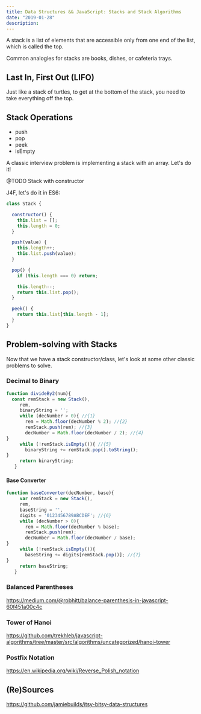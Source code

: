 ```yaml
---
title: Data Structures && JavaScript: Stacks and Stack Algorithms
date: "2019-01-28"
description:
---
```


A stack is a list of elements that are accessible only from one end of the list, which is called the top.

Common analogies for stacks are books, dishes, or cafeteria trays.

## Last In, First Out (LIFO)

Just like a stack of turtles, to get at the bottom of the stack, you need to take everything off the top.

## Stack Operations

* push
* pop
* peek
* isEmpty

A classic interview problem is implementing a stack with an array. Let's do it!

@TODO Stack with constructor

J4F, let's do it in ES6:

```js
class Stack {

  constructor() {
    this.list = [];
    this.length = 0;
  }

  push(value) {
    this.length++;
    this.list.push(value);
  }

  pop() {
    if (this.length === 0) return;

    this.length--;
    return this.list.pop();
  }

  peek() {
    return this.list[this.length - 1];
  }
}
```


## Problem-solving with Stacks

Now that we have a stack constructor/class, let's look at some other classic problems to solve.

### Decimal to Binary


```js
function divideBy2(num){
  const remStack = new Stack(),
     rem,
     binaryString = '';
     while (decNumber > 0){ //{1}
       rem = Math.floor(decNumber % 2); //{2}
       remStack.push(rem); //{3}
       decNumber = Math.floor(decNumber / 2); //{4}
}
     while (!remStack.isEmpty()){ //{5}
       binaryString += remStack.pop().toString();
}
     return binaryString;
   }
```

#### Base Converter
```js
function baseConverter(decNumber, base){
     var remStack = new Stack(),
     rem,
     baseString = '',
     digits = '0123456789ABCDEF'; //{6}
     while (decNumber > 0){
       rem = Math.floor(decNumber % base);
       remStack.push(rem);
       decNumber = Math.floor(decNumber / base);
}
     while (!remStack.isEmpty()){
       baseString += digits[remStack.pop()]; //{7}
}
     return baseString;
   }
```

### Balanced Parentheses

https://medium.com/@robhitt/balance-parenthesis-in-javascript-60f451a00c4c


### Tower of Hanoi

https://github.com/trekhleb/javascript-algorithms/tree/master/src/algorithms/uncategorized/hanoi-tower

### Postfix Notation

https://en.wikipedia.org/wiki/Reverse_Polish_notation




## (Re)Sources

https://github.com/jamiebuilds/itsy-bitsy-data-structures
